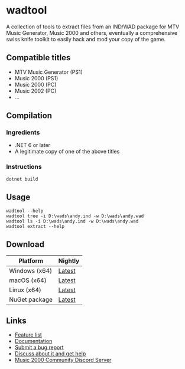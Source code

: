 # wadtool

A collection of tools to extract files from an IND/WAD package for MTV Music Generator, Music 2000 and others, eventually a comprehensive swiss knife toolkit to easily hack and mod your copy of the game.

## Compatible titles

- MTV Music Generator (PS1)
- Music 2000 (PS1)
- Music 2000 (PC)
- Music 2002 (PC)
- ...

## Compilation

### Ingredients

- .NET 6 or later
- A legitimate copy of one of the above titles

### Instructions

```
dotnet build
```

## Usage

```
wadtool --help
wadtool tree -i D:\wads\andy.ind -w D:\wads\andy.wad
wadtool ls -i D:\wads\andy.ind -w D:\wads\andy.wad
wadtool extract --help
```

## Download

| Platform | Nightly |
|----------|---------|
| Windows (x64) | [Latest](https://nightly.link/juju2143/wadtool/workflows/main/master/nightly-win-x64.zip)
| macOS (x64) | [Latest](https://nightly.link/juju2143/wadtool/workflows/main/master/nightly-osx-x64.zip)
| Linux (x64) | [Latest](https://nightly.link/juju2143/wadtool/workflows/main/master/nightly-linux-x64.zip)
| NuGet package | [Latest](https://nightly.link/juju2143/wadtool/workflows/main/master/nightly-nupkg.zip)
## Links

- [Feature list](https://github.com/juju2143/wadtool/discussions/1)
- [Documentation](https://github.com/juju2143/wadtool/wiki)
- [Submit a bug report](https://github.com/juju2143/wadtool/issues/new)
- [Discuss about it and get help](https://github.com/juju2143/wadtool/discussions)
- [Music 2000 Community Discord Server](https://discord.gg/n8DNzxQ)